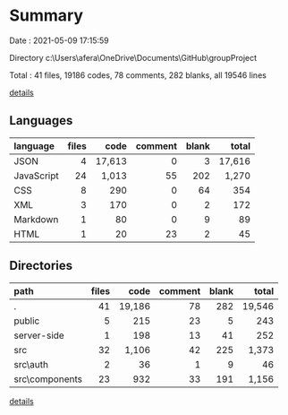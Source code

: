 # Summary

Date : 2021-05-09 17:15:59

Directory c:\Users\afera\OneDrive\Documents\GitHub\groupProject

Total : 41 files,  19186 codes, 78 comments, 282 blanks, all 19546 lines

[details](details.md)

## Languages
| language | files | code | comment | blank | total |
| :--- | ---: | ---: | ---: | ---: | ---: |
| JSON | 4 | 17,613 | 0 | 3 | 17,616 |
| JavaScript | 24 | 1,013 | 55 | 202 | 1,270 |
| CSS | 8 | 290 | 0 | 64 | 354 |
| XML | 3 | 170 | 0 | 2 | 172 |
| Markdown | 1 | 80 | 0 | 9 | 89 |
| HTML | 1 | 20 | 23 | 2 | 45 |

## Directories
| path | files | code | comment | blank | total |
| :--- | ---: | ---: | ---: | ---: | ---: |
| . | 41 | 19,186 | 78 | 282 | 19,546 |
| public | 5 | 215 | 23 | 5 | 243 |
| server-side | 1 | 198 | 13 | 41 | 252 |
| src | 32 | 1,106 | 42 | 225 | 1,373 |
| src\auth | 2 | 36 | 1 | 9 | 46 |
| src\components | 23 | 932 | 33 | 191 | 1,156 |

[details](details.md)